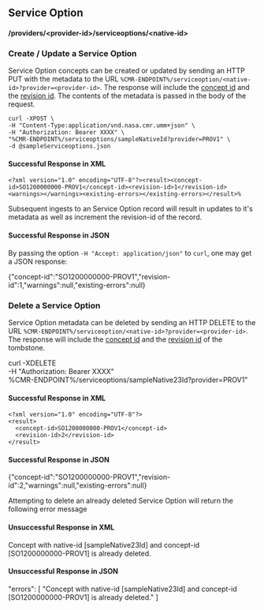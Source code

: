 ## <a name="serviceoption"></a> Service Option

#### <a name="provider-info-serviceoption"></a> /providers/&lt;provider-id&gt;/serviceoptions/&lt;native-id&gt;

### <a name="create-update-serviceoption"></a> Create / Update a Service Option

Service Option concepts can be created or updated by sending an HTTP PUT with the metadata to the URL `%CMR-ENDPOINT%/serviceoption/<native-id>?provider=<provider-id>`. The response will include the [concept id](#concept-id) and the [revision id](#revision-id). The contents of the metadata is passed in the body of the request.

```
curl -XPOST \
-H "Content-Type:application/vnd.nasa.cmr.umm+json" \
-H "Authorization: Bearer XXXX" \
"%CMR-ENDPOINT%/serviceoptions/sampleNativeId?provider=PROV1" \
-d @sampleServiceoptions.json
```

#### Successful Response in XML
```
<?xml version="1.0" encoding="UTF-8"?><result><concept-id>SO1200000000-PROV1</concept-id><revision-id>1</revision-id><warnings></warnings><existing-errors></existing-errors></result>%
```
Subsequent ingests to an Service Option record will result in updates to it's metadata as well as increment the revision-id of the record.
#### Successful Response in JSON

By passing the option `-H "Accept: application/json"` to `curl`, one may
get a JSON response:

  {"concept-id":"SO1200000000-PROV1","revision-id":1,"warnings":null,"existing-errors":null}

### <a name="delete-serviceoption"></a> Delete a Service Option

Service Option metadata can be deleted by sending an HTTP DELETE to the URL `%CMR-ENDPOINT%/serviceoption/<native-id>?provider=<provider-id>`. The response will include the [concept id](#concept-id) and the [revision id](#revision-id) of the tombstone.


  curl -XDELETE \
    -H "Authorization: Bearer XXXX" \
    %CMR-ENDPOINT%/serviceoptions/sampleNative23Id?provider=PROV1"

#### Successful Response in XML

```
<?xml version="1.0" encoding="UTF-8"?>
<result>
  <concept-id>SO1200000000-PROV1</concept-id>
  <revision-id>2</revision-id>
</result>
```
#### Successful Response in JSON

  {"concept-id":"SO1200000000-PROV1","revision-id":2,"warnings":null,"existing-errors":null}

Attempting to delete an already deleted Service Option will return the following error message
#### Unsuccessful Response in XML

<?xml version="1.0" encoding="UTF-8"?>
<errors>
    <error>Concept with native-id [sampleNative23Id] and concept-id [SO1200000000-PROV1] is already deleted.</error>
</errors>

#### Unsuccessful Response in JSON

"errors": [
        "Concept with native-id [sampleNative23Id] and concept-id [SO1200000000-PROV1] is already deleted."
    ]
